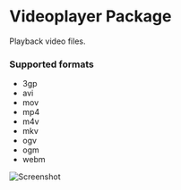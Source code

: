 
# Videoplayer Package

Playback video files.


### Supported formats
* 3gp
* avi
* mov
* mp4
* m4v
* mkv
* ogv
* ogm
* webm

![Screenshot](https://raw.githubusercontent.com/tong/atom-videoplayer/master/screenshot.png)
